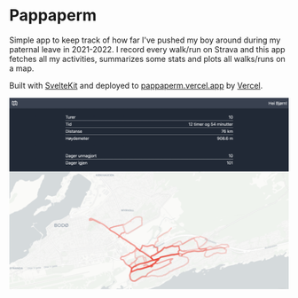 # Pappaperm
Simple app to keep track of how far I've pushed my boy around during my paternal
leave in 2021-2022. I record every walk/run on Strava and this app fetches all
my activities, summarizes some stats and plots all walks/runs on a map. 

Built with [SvelteKit](https://kit.svelte.dev/) and deployed to
[pappaperm.vercel.app](https://pappaperm.vercel.app) by
[Vercel](https://vercel.com).

![screenshot.png](static/screenshot.png)